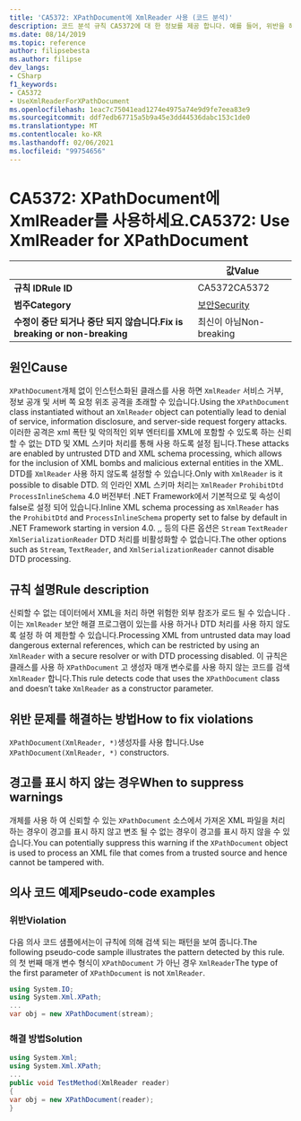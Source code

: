 ```yaml
---
title: 'CA5372: XPathDocument에 XmlReader 사용 (코드 분석)'
description: 코드 분석 규칙 CA5372에 대 한 정보를 제공 합니다. 예를 들어, 위반을 해결 하는 방법, 위반 하는 경우를 포함 합니다.
ms.date: 08/14/2019
ms.topic: reference
author: filipsebesta
ms.author: filipse
dev_langs:
- CSharp
f1_keywords:
- CA5372
- UseXmlReaderForXPathDocument
ms.openlocfilehash: 1eac7c75041ead1274e4975a74e9d9fe7eea83e9
ms.sourcegitcommit: ddf7edb67715a5b9a45e3dd44536dabc153c1de0
ms.translationtype: MT
ms.contentlocale: ko-KR
ms.lasthandoff: 02/06/2021
ms.locfileid: "99754656"
---
```

# <a name="ca5372-use-xmlreader-for-xpathdocument"></a><span data-ttu-id="9303a-103">CA5372: XPathDocument에 XmlReader를 사용하세요.</span><span class="sxs-lookup"><span data-stu-id="9303a-103">CA5372: Use XmlReader for XPathDocument</span></span>

| | <span data-ttu-id="9303a-104">값</span><span class="sxs-lookup"><span data-stu-id="9303a-104">Value</span></span> |
|-|-|
| <span data-ttu-id="9303a-105">**규칙 ID**</span><span class="sxs-lookup"><span data-stu-id="9303a-105">**Rule ID**</span></span> |<span data-ttu-id="9303a-106">CA5372</span><span class="sxs-lookup"><span data-stu-id="9303a-106">CA5372</span></span>|
| <span data-ttu-id="9303a-107">**범주**</span><span class="sxs-lookup"><span data-stu-id="9303a-107">**Category**</span></span> |[<span data-ttu-id="9303a-108">보안</span><span class="sxs-lookup"><span data-stu-id="9303a-108">Security</span></span>](security-warnings.md)|
| <span data-ttu-id="9303a-109">**수정이 중단 되거나 중단 되지 않습니다.**</span><span class="sxs-lookup"><span data-stu-id="9303a-109">**Fix is breaking or non-breaking**</span></span> |<span data-ttu-id="9303a-110">최신이 아님</span><span class="sxs-lookup"><span data-stu-id="9303a-110">Non-breaking</span></span>|

## <a name="cause"></a><span data-ttu-id="9303a-111">원인</span><span class="sxs-lookup"><span data-stu-id="9303a-111">Cause</span></span>

<span data-ttu-id="9303a-112">`XPathDocument`개체 없이 인스턴스화된 클래스를 사용 하면 `XmlReader` 서비스 거부, 정보 공개 및 서버 쪽 요청 위조 공격을 초래할 수 있습니다.</span><span class="sxs-lookup"><span data-stu-id="9303a-112">Using the `XPathDocument` class instantiated without an `XmlReader` object can potentially lead to denial of service, information disclosure, and server-side request forgery attacks.</span></span> <span data-ttu-id="9303a-113">이러한 공격은 xml 폭탄 및 악의적인 외부 엔터티를 XML에 포함할 수 있도록 하는 신뢰할 수 없는 DTD 및 XML 스키마 처리를 통해 사용 하도록 설정 됩니다.</span><span class="sxs-lookup"><span data-stu-id="9303a-113">These attacks are enabled by untrusted DTD and XML schema processing, which allows for the inclusion of XML bombs and malicious external entities in the XML.</span></span> <span data-ttu-id="9303a-114">DTD를 `XmlReader` 사용 하지 않도록 설정할 수 있습니다.</span><span class="sxs-lookup"><span data-stu-id="9303a-114">Only with `XmlReader` is it possible to disable DTD.</span></span> <span data-ttu-id="9303a-115">의 인라인 XML 스키마 처리는 `XmlReader` `ProhibitDtd` `ProcessInlineSchema` 4.0 버전부터 .NET Framework에서 기본적으로 및 속성이 false로 설정 되어 있습니다.</span><span class="sxs-lookup"><span data-stu-id="9303a-115">Inline XML schema processing as `XmlReader` has the `ProhibitDtd` and `ProcessInlineSchema` property set to false by default in .NET Framework starting in version 4.0.</span></span> <span data-ttu-id="9303a-116">,, 등의 다른 옵션은 `Stream` `TextReader` `XmlSerializationReader` DTD 처리를 비활성화할 수 없습니다.</span><span class="sxs-lookup"><span data-stu-id="9303a-116">The  other options such as `Stream`, `TextReader`, and `XmlSerializationReader` cannot disable DTD processing.</span></span>

## <a name="rule-description"></a><span data-ttu-id="9303a-117">규칙 설명</span><span class="sxs-lookup"><span data-stu-id="9303a-117">Rule description</span></span>

<span data-ttu-id="9303a-118">신뢰할 수 없는 데이터에서 XML을 처리 하면 위험한 외부 참조가 로드 될 수 있습니다 .이는 `XmlReader` 보안 해결 프로그램이 있는를 사용 하거나 DTD 처리를 사용 하지 않도록 설정 하 여 제한할 수 있습니다.</span><span class="sxs-lookup"><span data-stu-id="9303a-118">Processing XML from untrusted data may load dangerous external references, which can be restricted by using an `XmlReader` with a secure resolver or with DTD processing disabled.</span></span> <span data-ttu-id="9303a-119">이 규칙은 클래스를 사용 하 `XPathDocument` 고 생성자 매개 변수로를 사용 하지 않는 코드를 검색 `XmlReader` 합니다.</span><span class="sxs-lookup"><span data-stu-id="9303a-119">This rule detects code that uses the `XPathDocument` class and doesn’t take `XmlReader` as a constructor parameter.</span></span>

## <a name="how-to-fix-violations"></a><span data-ttu-id="9303a-120">위반 문제를 해결하는 방법</span><span class="sxs-lookup"><span data-stu-id="9303a-120">How to fix violations</span></span>

<span data-ttu-id="9303a-121">`XPathDocument(XmlReader, *)`생성자를 사용 합니다.</span><span class="sxs-lookup"><span data-stu-id="9303a-121">Use `XPathDocument(XmlReader, *)` constructors.</span></span>

## <a name="when-to-suppress-warnings"></a><span data-ttu-id="9303a-122">경고를 표시 하지 않는 경우</span><span class="sxs-lookup"><span data-stu-id="9303a-122">When to suppress warnings</span></span>

<span data-ttu-id="9303a-123">개체를 사용 하 여 신뢰할 수 있는 `XPathDocument` 소스에서 가져온 XML 파일을 처리 하는 경우이 경고를 표시 하지 않고 변조 될 수 없는 경우이 경고를 표시 하지 않을 수 있습니다.</span><span class="sxs-lookup"><span data-stu-id="9303a-123">You can potentially suppress this warning if the `XPathDocument` object is used to process an XML file that comes from a trusted source and hence cannot be tampered with.</span></span>

## <a name="pseudo-code-examples"></a><span data-ttu-id="9303a-124">의사 코드 예제</span><span class="sxs-lookup"><span data-stu-id="9303a-124">Pseudo-code examples</span></span>

### <a name="violation"></a><span data-ttu-id="9303a-125">위반</span><span class="sxs-lookup"><span data-stu-id="9303a-125">Violation</span></span>

<span data-ttu-id="9303a-126">다음 의사 코드 샘플에서는이 규칙에 의해 검색 되는 패턴을 보여 줍니다.</span><span class="sxs-lookup"><span data-stu-id="9303a-126">The following pseudo-code sample illustrates the pattern detected by this rule.</span></span>
<span data-ttu-id="9303a-127">의 첫 번째 매개 변수 형식이 `XPathDocument` 가 아닌 경우 `XmlReader`</span><span class="sxs-lookup"><span data-stu-id="9303a-127">The type of the first parameter of `XPathDocument` is not `XmlReader`.</span></span>

```csharp
using System.IO;
using System.Xml.XPath;
...
var obj = new XPathDocument(stream);
```

### <a name="solution"></a><span data-ttu-id="9303a-128">해결 방법</span><span class="sxs-lookup"><span data-stu-id="9303a-128">Solution</span></span>

```csharp
using System.Xml;
using System.Xml.XPath;
...
public void TestMethod(XmlReader reader)
{
var obj = new XPathDocument(reader);
}
```
